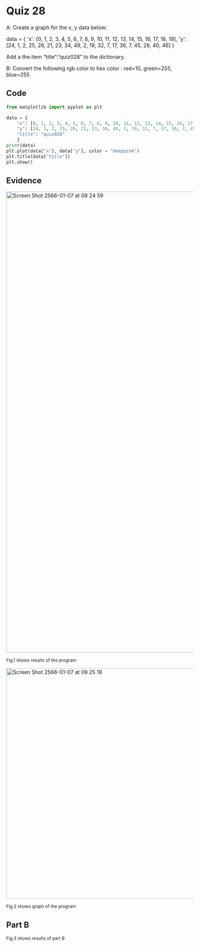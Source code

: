 # Quiz 28

A: Create a graph for the x, y data below:

data =  {
'x': [0, 1, 2, 3, 4, 5, 6, 7, 8, 9, 10, 11, 12, 13, 14, 15, 16, 17, 18, 19],
'y': [24, 1, 2, 25, 26, 21, 23, 34, 49, 2, 19, 32, 7, 17, 36, 7, 45, 28, 40, 46]
}  

Add a the item “title”:“quiz028” to the dictionary.


B: Convert the following rgb color to hex color : red=10, green=255, blue=255

## Code

```py
from matplotlib import pyplot as plt

data = {
    "x": [0, 1, 2, 3, 4, 5, 6, 7, 8, 9, 10, 11, 12, 13, 14, 15, 16, 17, 18, 19],
    "y": [24, 1, 2, 25, 26, 21, 23, 34, 49, 2, 19, 32, 7, 17, 36, 7, 45, 28, 40, 46],
    "title": "quiz028"
    }
print(data)
plt.plot(data["x"], data["y"], color = "deeppink")
plt.title(data["title"])
plt.show()
```

## Evidence

<img width="1240" alt="Screen Shot 2566-01-07 at 09 24 59" src="https://user-images.githubusercontent.com/111941936/211127374-9bb9dd7c-3625-4031-a29f-20bb3c418edd.png">

<sub>Fig.1 shows results of the program
  
<img width="620" alt="Screen Shot 2566-01-07 at 09 25 19" src="https://user-images.githubusercontent.com/111941936/211127389-04b112f2-38d0-4b0a-8c25-53589d17a34d.png">

<sub>Fig.2 shows graph of the program

## Part B

<sub>Fig.3 shows results of part B
